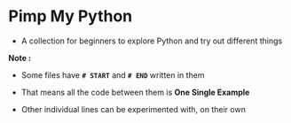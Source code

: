 # Pimp My Python
- A collection for beginners to explore Python and try out different things

**Note :**

- Some files have **`# START`** and **`# END`** written in them

- That means all the code between them is **One Single Example**

- Other individual lines can be experimented with, on their own